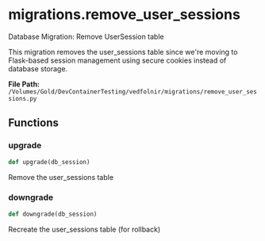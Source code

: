 # migrations.remove_user_sessions

Database Migration: Remove UserSession table

This migration removes the user_sessions table since we're moving to Flask-based
session management using secure cookies instead of database storage.

**File Path:** `/Volumes/Gold/DevContainerTesting/vedfolnir/migrations/remove_user_sessions.py`

## Functions

### upgrade

```python
def upgrade(db_session)
```

Remove the user_sessions table

### downgrade

```python
def downgrade(db_session)
```

Recreate the user_sessions table (for rollback)

